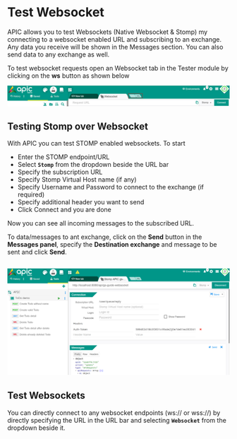 # Test Websocket

APIC allows you to test Websockets \(Native Websocket & Stomp\) my connecting to a websocket enabled URL and subscribing to an exchange. Any data you receive will be shown in the Messages section. You can also send data to any exchange as well.

To test websocket requests open an Websocket tab in the Tester module by clicking on the **ws** button as shown below

![](../.gitbook/assets/apic-test-websocket%20%281%29.JPG)

## Testing Stomp over Websocket

With APIC you can test STOMP enabled websockets. To start

* Enter the STOMP endpoint/URL
* Select **`Stomp`** from the dropdown beside the URL bar
* Specify the subscription URL
* Specify Stomp Virtual Host name \(if any\)
* Specify Username and Password to connect to the exchange \(if required\)
* Specify additional header you want to send
* Click Connect and you are done

Now you can see all incoming messages to the subscribed URL.

To data/messages to ant exchange, click on the **Send** button in the **Messages panel**, specify the **Destination exchange** and message to be sent and click **Send**.

## ![](../.gitbook/assets/apic-websocket-test-stomp.png)

## Test Websockets

You can directly connect to any websocket endpoints \(ws:// or wss://\) by directly specifying the URL in the URL bar and selecting **`Websocket`** from the dropdown beside it.

